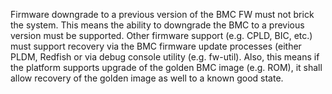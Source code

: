 Firmware downgrade to a previous version of the BMC FW must not brick the
system.  This means the ability to downgrade the BMC to a previous version
must be supported.  Other firmware support (e.g. CPLD, BIC, etc.) must
support recovery via the BMC firmware update processes (either PLDM, Redfish
or via debug console utility (e.g. fw-util).  Also, this means if the platform
supports upgrade of the golden BMC image (e.g. ROM), it shall allow recovery
of the golden image as well to a known good state.
